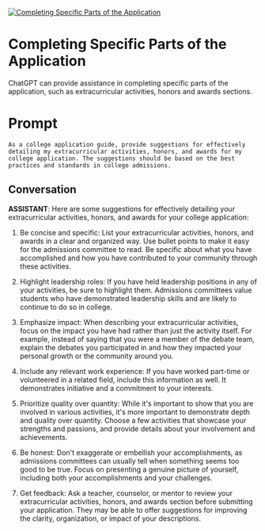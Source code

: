 
[![Completing Specific Parts of the Application](https://flow-prompt-covers.s3.us-west-1.amazonaws.com/icon/vintage/vint_7.png)]()
# Completing Specific Parts of the Application 
ChatGPT can provide assistance in completing specific parts of the application, such as extracurricular activities, honors and awards sections.

# Prompt

```
As a college application guide, provide suggestions for effectively detailing my extracurricular activities, honors, and awards for my college application. The suggestions should be based on the best practices and standards in college admissions.
```

## Conversation

**ASSISTANT**: Here are some suggestions for effectively detailing your extracurricular activities, honors, and awards for your college application:



1. Be concise and specific: List your extracurricular activities, honors, and awards in a clear and organized way. Use bullet points to make it easy for the admissions committee to read. Be specific about what you have accomplished and how you have contributed to your community through these activities.



2. Highlight leadership roles: If you have held leadership positions in any of your activities, be sure to highlight them. Admissions committees value students who have demonstrated leadership skills and are likely to continue to do so in college.



3. Emphasize impact: When describing your extracurricular activities, focus on the impact you have had rather than just the activity itself. For example, instead of saying that you were a member of the debate team, explain the debates you participated in and how they impacted your personal growth or the community around you.



4. Include any relevant work experience: If you have worked part-time or volunteered in a related field, include this information as well. It demonstrates initiative and a commitment to your interests.



5. Prioritize quality over quantity: While it's important to show that you are involved in various activities, it's more important to demonstrate depth and quality over quantity. Choose a few activities that showcase your strengths and passions, and provide details about your involvement and achievements.



6. Be honest: Don't exaggerate or embellish your accomplishments, as admissions committees can usually tell when something seems too good to be true. Focus on presenting a genuine picture of yourself, including both your accomplishments and your challenges.



7. Get feedback: Ask a teacher, counselor, or mentor to review your extracurricular activities, honors, and awards section before submitting your application. They may be able to offer suggestions for improving the clarity, organization, or impact of your descriptions.


